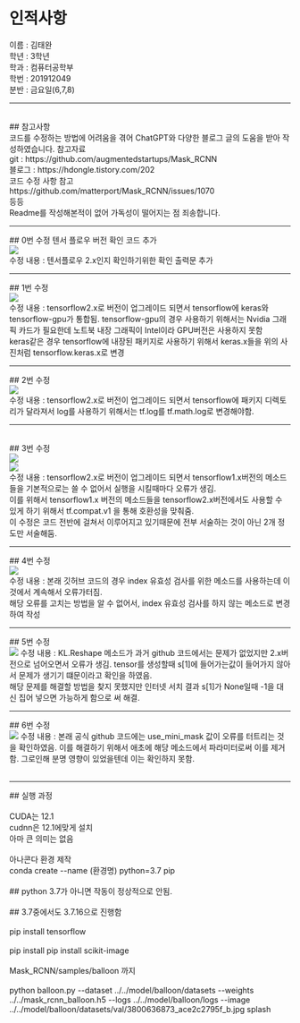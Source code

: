 # 인적사항<br>
이름 : 김태완<br>
학년 : 3학년<br>
학과 : 컴퓨터공학부<br>
학번 : 201912049<br>
분반 : 금요일(6,7,8)<br>
<hr>
<br>
## 참고사항<br>
코드를 수정하는 방법에 어려움을 겪어 ChatGPT와 다양한 블로그 글의 도움을 받아 작성하였습니다.
참고자료<br>
git : https://github.com/augmentedstartups/Mask_RCNN<br>
블로그 : https://hdongle.tistory.com/202<br>
코드 수정 사항 참고 
<br>https://github.com/matterport/Mask_RCNN/issues/1070<br>
등등
<br>
Readme를 작성해본적이 없어 가독성이 떨어지는 점 죄송합니다.<br>
<hr>
## 0번 수정 텐서 플로우 버전 확인 코드 추가
<br>
<img src ="https://github.com/programofktw/OpenSW_Balloon/assets/100819044/634b9987-ebee-4c00-bb26-9845d2549f5b">
<br>
수정 내용 : 텐서플로우 2.x인지 확인하기위한 확인 출력문 추가<br>
<hr>
## 1번 수정<br>
<img src = "https://github.com/programofktw/OpenSW_Balloon/assets/100819044/8f2c9228-1220-493c-913b-e6876b441a79">
<br>
수정 내용 : tensorflow2.x로 버전이 업그레이드 되면서 tensorflow에 keras와 tensorflow-gpu가 통합됨.
tensorflow-gpu의 경우 사용하기 위해서는 Nvidia 그래픽 카드가 필요한데
노트북 내장 그래픽이 Intel이라 GPU버전은 사용하지 못함
<br>
keras같은 경우 tensorflow에 내장된 패키지로 사용하기 위해서
keras.x들을 위의 사진처럼
tensorflow.keras.x로 변경
<hr>
## 2번 수정<br>
<img src = "https://github.com/programofktw/OpenSW_Balloon/assets/100819044/b9c7fc8d-4dad-4c37-bfc9-5fc803065615">
<br>
수정 내용 : tensorflow2.x로 버전이 업그레이드 되면서 tensorflow에 패키지 디렉토리가 달라져서
log를 사용하기 위해서는 tf.log를 tf.math.log로 변경해야함.
<hr><br>
## 3번 수정<br>
<img src = "https://github.com/programofktw/OpenSW_Balloon/assets/100819044/7417d241-8001-4b08-a6bd-0a46e0b2d9ac">
<br>
<img src = "https://github.com/programofktw/OpenSW_Balloon/assets/100819044/70300d1e-1b35-4c82-b949-4edb920dd8d2">
<br>
수정 내용 : tensorflow2.x로 버전이 업그레이드 되면서 tensorflow1.x버전의 메소드들을 기본적으로는 쓸 수 없어서
실행을 시킬때마다 오류가 생김.<br>
이를 위해서 tensorflow1.x 버전의 메소드들을 tensorflow2.x버전에서도 사용할 수 있게 하기 위해서
tf.compat.v1 을 통해 호환성을 맞춰줌.
<br>
이 수정은 코드 전반에 걸쳐서 이루어지고 있기때문에 전부 서술하는 것이 아닌 2개 정도만 서술해둠.

<hr>
## 4번 수정<br>
<img src = "https://github.com/programofktw/OpenSW_Balloon/assets/100819044/92ad43da-dc05-47ba-85d3-b91493fe7e11">
<br>
수정 내용 : 본래 깃허브 코드의 경우 index 유효성 검사를 위한 메소드를 사용하는데 이것에서 계속해서 오류가터짐.
<br>
해당 오류를 고치는 방법을 알 수 없어서, index 유효성 검사를 하지 않는 메소드로 변경하여 작성
<hr>
## 5번 수정<br>
<img src = "https://github.com/programofktw/OpenSW_Balloon/assets/100819044/f3366161-85d1-47e5-9c16-0d4d36ee658a">
수정 내용 : KL.Reshape 메소드가 과거 github 코드에서는 문제가 없었지만 2.x버전으로 넘어오면서 오류가 생김.
tensor를 생성할때 s[1]에 들어가는값이 들어가지 않아서 문제가 생기기 떄문이라고 확인을 하였음.
<br>
해당 문제를 해결할 방법을 찾지 못했지만 인터넷 서치 결과
s[1]가 None일때 -1을 대신 집어 넣으면 가능하게 함으로 써 해결.
<hr>
## 6번 수정<br>
<img src = "https://github.com/programofktw/OpenSW_Balloon/assets/100819044/55e166de-d082-4f15-b877-fb13b90d11db">
수정 내용 : 본래 공식 github 코드에는 use_mini_mask 값이 오류를 터트리는 것을 확인하였음.
이를 해결하기 위해서 애초에 해당 메소드에서 파라미터로써 이를 제거함.
그로인해 분명 영향이 있었을텐데 이는 확인하지 못함.
<br>
<br>
<hr>
## 실행 과정<br><br>
CUDA는 12.1<br>
cudnn은 12.1에맞게 설치<br>
아마 큰 의미는 없음<br><br>
아나콘다 환경 제작<br>
conda create --name (환경명) python=3.7 pip
<br><br>
## python 3.7가 아니면 작동이 정상적으로 안됨.<br><br>
## 3.7중에서도 3.7.16으로 진행함<br><br>
pip install tensorflow<br><br>
pip install pip install scikit-image<br><br>
Mask_RCNN/samples/balloon 까지
<br>
<br>python balloon.py --dataset ../../model/balloon/datasets --weights ../../mask_rcnn_balloon.h5 --logs ../../model/balloon/logs --image ../../model/balloon/datasets/val/3800636873_ace2c2795f_b.jpg splash<br>